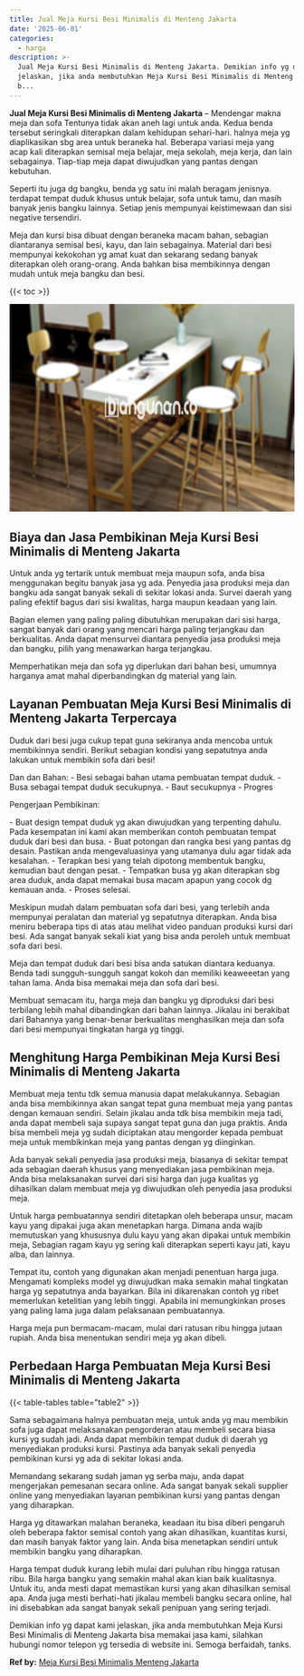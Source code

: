```yaml
---
title: Jual Meja Kursi Besi Minimalis di Menteng Jakarta
date: '2025-06-01'
categories:
  - harga
description: >-
  Jual Meja Kursi Besi Minimalis di Menteng Jakarta. Demikian info yg dapat kami
  jelaskan, jika anda membutuhkan Meja Kursi Besi Minimalis di Menteng Jakarta
  b...
---
```


**Jual Meja Kursi Besi Minimalis di Menteng Jakarta** – Mendengar makna meja dan sofa Tentunya tidak akan aneh lagi untuk anda. Kedua benda tersebut seringkali diterapkan dalam kehidupan sehari-hari. halnya meja yg diaplikasikan sbg area untuk beraneka hal. Beberapa variasi meja yang acap kali diterapkan semisal meja belajar, meja sekolah, meja kerja, dan lain sebagainya. Tiap-tiap meja dapat diwujudkan yang pantas dengan kebutuhan.

Seperti itu juga dg bangku, benda yg satu ini malah beragam jenisnya. terdapat tempat duduk khusus untuk belajar, sofa untuk tamu, dan masih banyak jenis bangku lainnya. Setiap jenis mempunyai keistimewaan dan sisi negative tersendiri.

Meja dan kursi bisa dibuat dengan beraneka macam bahan, sebagian diantaranya semisal besi, kayu, dan lain sebagainya. Material dari besi mempunyai kekokohan yg amat kuat dan sekarang sedang banyak diterapkan oleh orang-orang. Anda bahkan bisa membikinnya dengan mudah untuk meja bangku dan besi.

{{< toc >}}

![Jual Meja Kursi Besi Minimalis di Menteng Jakarta](/images/jual-meja-besi-murah26.png)

## Biaya dan Jasa Pembikinan Meja Kursi Besi Minimalis di Menteng Jakarta

Untuk anda yg tertarik untuk membuat meja maupun sofa, anda bisa menggunakan begitu banyak jasa yg ada. Penyedia jasa produksi meja dan bangku ada sangat banyak sekali di sekitar lokasi anda. Survei daerah yang paling efektif bagus dari sisi kwalitas, harga maupun keadaan yang lain.

Bagian elemen yang paling paling dibutuhkan merupakan dari sisi harga, sangat banyak dari orang yang mencari harga paling terjangkau dan berkualitas. Anda dapat mensurvei diantara penyedia jasa produksi meja dan bangku, pilih yang menawarkan harga terjangkau.

Memperhatikan meja dan sofa yg diperlukan dari bahan besi, umumnya harganya amat mahal diperbandingkan dg material yang lain.

## Layanan Pembuatan Meja Kursi Besi Minimalis di Menteng Jakarta Terpercaya

Duduk dari besi juga cukup tepat guna sekiranya anda mencoba untuk membikinnya sendiri. Berikut sebagian kondisi yang sepatutnya anda lakukan untuk membikin sofa dari besi!

Dan dan Bahan: - Besi sebagai bahan utama pembuatan tempat duduk. - Busa sebagai tempat duduk secukupnya. - Baut secukupnya - Progres

Pengerjaan Pembikinan:

\- Buat design tempat duduk yg akan diwujudkan yang terpenting dahulu. Pada kesempatan ini kami akan memberikan contoh pembuatan tempat duduk dari besi dan busa. - Buat potongan dan rangka besi yang pantas dg desain. Pastikan anda mengevaluasinya yang utamanya dulu agar tidak ada kesalahan. - Terapkan besi yang telah dipotong membentuk bangku, kemudian baut dengan pesat. - Tempatkan busa yg akan diterapkan sbg area duduk, anda dapat memakai busa macam apapun yang cocok dg kemauan anda. - Proses selesai.

Meskipun mudah dalam pembuatan sofa dari besi, yang terlebih anda mempunyai peralatan dan material yg sepatutnya diterapkan. Anda bisa meniru beberapa tips di atas atau melihat video panduan produksi kursi dari besi. Ada sangat banyak sekali kiat yang bisa anda peroleh untuk membuat sofa dari besi.

Meja dan tempat duduk dari besi bisa anda satukan diantara keduanya. Benda tadi sungguh-sungguh sangat kokoh dan memiliki keaweeetan yang tahan lama. Anda bisa memakai meja dan sofa dari besi.

Membuat semacam itu, harga meja dan bangku yg diproduksi dari besi terbilang lebih mahal dibandingkan dari bahan lainnya. Jikalau ini berakibat dari Bahannya yang benar-benar berkualitas menghasilkan meja dan sofa dari besi mempunyai tingkatan harga yg tinggi.

## Menghitung Harga Pembikinan Meja Kursi Besi Minimalis di Menteng Jakarta

Membuat meja tentu tdk semua manusia dapat melakukannya. Sebagian anda bisa membikinnya akan sangat tepat guna membuat meja yang pantas dengan kemauan sendiri. Selain jikalau anda tdk bisa membikin meja tadi, anda dapat membeli saja supaya sangat tepat guna dan juga praktis. Anda bisa membeli meja yg sudah diciptakan atau mengorder kepada pembuat meja untuk membikinkan meja yang pantas dengan yg diinginkan.

Ada banyak sekali penyedia jasa produksi meja, biasanya di sekitar tempat ada sebagian daerah khusus yang menyediakan jasa pembikinan meja. Anda bisa melaksanakan survei dari sisi harga dan juga kualitas yg dihasilkan dalam membuat meja yg diwujudkan oleh penyedia jasa produksi meja.

Untuk harga pembuatannya sendiri ditetapkan oleh beberapa unsur, macam kayu yang dipakai juga akan menetapkan harga. Dimana anda wajib memutuskan yang khususnya dulu kayu yang akan dipakai untuk membikin meja, Sebagian ragam kayu yg sering kali diterapkan seperti kayu jati, kayu alba, dan lainnya.

Tempat itu, contoh yang digunakan akan menjadi penentuan harga juga. Mengamati kompleks model yg diwujudkan maka semakin mahal tingkatan harga yg sepatutnya anda bayarkan. Bila ini dikarenakan contoh yg ribet memerlukan ketelitian yang lebih tinggi. Apabila ini memungkinkan proses yang paling lama juga dalam pelaksanaan pembuatannya.

Harga meja pun bermacam-macam, mulai dari ratusan ribu hingga jutaan rupiah. Anda bisa menentukan sendiri meja yg akan dibeli.

## Perbedaan Harga Pembuatan Meja Kursi Besi Minimalis di Menteng Jakarta

{{< table-tables table="table2" >}}

Sama sebagaimana halnya pembuatan meja, untuk anda yg mau membikin sofa juga dapat melaksanakan pengorderan atau membeli secara biasa kursi yg sudah jadi. Anda dapat membikin tempat duduk di daerah yg menyediakan produksi kursi. Pastinya ada banyak sekali penyedia pembikinan kursi yg ada di sekitar lokasi anda.

Memandang sekarang sudah jaman yg serba maju, anda dapat mengerjakan pemesanan secara online. Ada sangat banyak sekali supplier online yang menyediakan layanan pembikinan kursi yang pantas dengan yang diharapkan.

Harga yg ditawarkan malahan beraneka, keadaan itu bisa diberi pengaruh oleh beberapa faktor semisal contoh yang akan dihasilkan, kuantitas kursi, dan masih banyak faktor yang lain. Anda bisa menetapkan sendiri untuk membikin bangku yang diharapkan.

Harga tempat duduk kurang lebih mulai dari puluhan ribu hingga ratusan ribu. Bila harga bangku yang semakin mahal akan kian baik kualitasnya. Untuk itu, anda mesti dapat memastikan kursi yang akan dihasilkan semisal apa. Anda juga mesti berhati-hati jikalau membeli bangku secara online, hal ini disebabkan ada sangat banyak sekali penipuan yang sering terjadi.

Demikian info yg dapat kami jelaskan, jika anda membutuhkan Meja Kursi Besi Minimalis di Menteng Jakarta bisa memakai jasa kami, silahkan hubungi nomor telepon yg tersedia di website ini. Semoga berfaidah, tanks.

**Ref by:** [Meja Kursi Besi Minimalis Menteng Jakarta](https://id.wikipedia.org/wiki/Meja)
